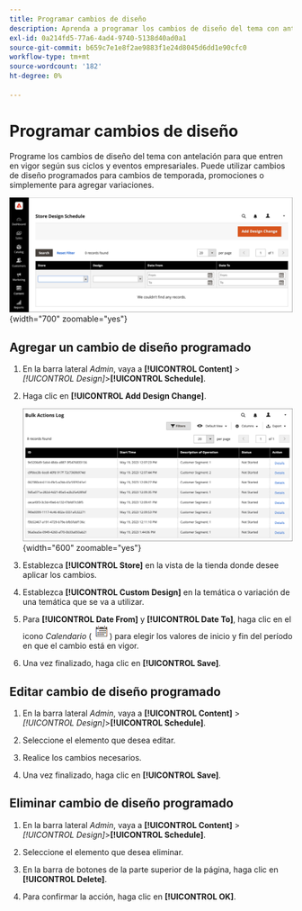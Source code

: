 ```yaml
---
title: Programar cambios de diseño
description: Aprenda a programar los cambios de diseño del tema con antelación
exl-id: 0a214fd5-77a6-4ad4-9740-5138d40ad0a1
source-git-commit: b659c7e1e8f2ae9883f1e24d8045d6dd1e90cfc0
workflow-type: tm+mt
source-wordcount: '182'
ht-degree: 0%

---
```


# Programar cambios de diseño

Programe los cambios de diseño del tema con antelación para que entren en vigor según sus ciclos y eventos empresariales. Puede utilizar cambios de diseño programados para cambios de temporada, promociones o simplemente para agregar variaciones.

![Cambios programados en el diseño](./assets/design-schedule.png){width="700" zoomable="yes"}

## Agregar un cambio de diseño programado

1. En la barra lateral _Admin_, vaya a **[!UICONTROL Content]** > _[!UICONTROL Design]_>**[!UICONTROL Schedule]**.

1. Haga clic en **[!UICONTROL Add Design Change]**.

   ![Nueva configuración de cambio de diseño de tienda](./assets/design-schedule-change-new.png){width="600" zoomable="yes"}

1. Establezca **[!UICONTROL Store]** en la vista de la tienda donde desee aplicar los cambios.

1. Establezca **[!UICONTROL Custom Design]** en la temática o variación de una temática que se va a utilizar.

1. Para **[!UICONTROL Date From]** y **[!UICONTROL Date To]**, haga clic en el icono _Calendario_ (![Icono de calendario](../assets/icon-calendar.png)) para elegir los valores de inicio y fin del período en que el cambio está en vigor.

1. Una vez finalizado, haga clic en **[!UICONTROL Save]**.

## Editar cambio de diseño programado

1. En la barra lateral _Admin_, vaya a **[!UICONTROL Content]** > _[!UICONTROL Design]_>**[!UICONTROL Schedule]**.

1. Seleccione el elemento que desea editar.

1. Realice los cambios necesarios.

1. Una vez finalizado, haga clic en **[!UICONTROL Save]**.

## Eliminar cambio de diseño programado

1. En la barra lateral _Admin_, vaya a **[!UICONTROL Content]** > _[!UICONTROL Design]_>**[!UICONTROL Schedule]**.

1. Seleccione el elemento que desea eliminar.

1. En la barra de botones de la parte superior de la página, haga clic en **[!UICONTROL Delete]**.

1. Para confirmar la acción, haga clic en **[!UICONTROL OK]**.

